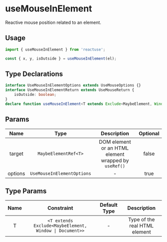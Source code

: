 # useMouseInElement

Reactive mouse position related to an element.

## Usage

```ts
import { useMouseInElement } from 'reactuse';

const { x, y, isOutside } = useMouseInElement(el);
```

## Type Declarations

```ts
interface UseMouseInElementOptions extends UseMouseOptions {}
interface UseMouseInElementReturn extends UseMouseReturn {
    isOutside: boolean;
}
declare function useMouseInElement<T extends Exclude<MaybeElement, Window | Document>>(target: MaybeElementRef<T>, options?: UseMouseInElementOptions): UseMouseInElementReturn;
```

## Params

|  Name   |            Type            |                     Description                      | Optional |
| :-----: | :------------------------: | :--------------------------------------------------: | :------: |
| target  |    `MaybeElementRef<T>`    | DOM element or an HTML element wrapped by `useRef()` |  false   |
| options | `UseMouseInElementOptions` |                          -                           |   true   |

## Type Params

| Name |                       Constraint                        | Default Type |          Description          |
| :--: | :-----------------------------------------------------: | :----------: | :---------------------------: |
|  T   | `<T extends Exclude<MaybeElement, Window \| Document>>` |      -       | Type of the real HTML element |
